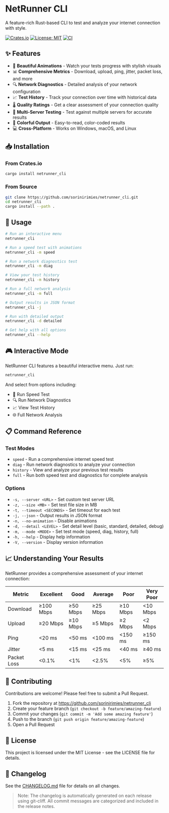 # NetRunner CLI

A feature-rich Rust-based CLI to test and analyze your internet connection with style.

[![Crates.io](https://img.shields.io/crates/v/netrunner_cli)](https://crates.io/crates/netrunner_cli)
[![License: MIT](https://img.shields.io/badge/License-MIT-yellow.svg)](https://opensource.org/licenses/MIT)
[![CI](https://github.com/sorinirimies/netrunner_cli/actions/workflows/ci.yml/badge.svg)](https://github.com/sorinirimies/netrunner_cli/actions/workflows/ci.yml)

## ✨ Features

- 🚀 **Beautiful Animations** - Watch your tests progress with stylish visuals
- 📊 **Comprehensive Metrics** - Download, upload, ping, jitter, packet loss, and more
- 🔍 **Network Diagnostics** - Detailed analysis of your network configuration
- 📈 **Test History** - Track your connection over time with historical data
- 🌡️ **Quality Ratings** - Get a clear assessment of your connection quality
- 🎯 **Multi-Server Testing** - Test against multiple servers for accurate results
- 🎨 **Colorful Output** - Easy-to-read, color-coded results
- 💻 **Cross-Platform** - Works on Windows, macOS, and Linux

## 📥 Installation

### From Crates.io

```bash
cargo install netrunner_cli
```

### From Source

```bash
git clone https://github.com/sorinirimies/netrunner_cli.git
cd netrunner_cli
cargo install --path .
```

## 🚀 Usage

```bash
# Run an interactive menu
netrunner_cli

# Run a speed test with animations
netrunner_cli -m speed

# Run a network diagnostics test
netrunner_cli -m diag

# View your test history
netrunner_cli -m history

# Run a full network analysis
netrunner_cli -m full

# Output results in JSON format
netrunner_cli -j

# Run with detailed output
netrunner_cli -d detailed

# Get help with all options
netrunner_cli --help
```

## 🎮 Interactive Mode

NetRunner CLI features a beautiful interactive menu. Just run:

```bash
netrunner_cli
```

And select from options including:
- 🚀 Run Speed Test
- 🔍 Run Network Diagnostics
- 📈 View Test History
- 🌐 Full Network Analysis

## 📋 Command Reference

### Test Modes

- `speed` - Run a comprehensive internet speed test
- `diag` - Run network diagnostics to analyze your connection
- `history` - View and analyze your previous test results
- `full` - Run both speed test and diagnostics for complete analysis

### Options

- `-s, --server <URL>` - Set custom test server URL
- `-z, --size <MB>` - Set test file size in MB
- `-t, --timeout <SECONDS>` - Set timeout for each test
- `-j, --json` - Output results in JSON format
- `-n, --no-animation` - Disable animations
- `-d, --detail <LEVEL>` - Set detail level (basic, standard, detailed, debug)
- `-m, --mode <MODE>` - Set test mode (speed, diag, history, full)
- `-h, --help` - Display help information
- `-V, --version` - Display version information

## 📈 Understanding Your Results

NetRunner provides a comprehensive assessment of your internet connection:

| Metric | Excellent | Good | Average | Poor | Very Poor |
|--------|-----------|------|---------|------|-----------|
| Download | ≥100 Mbps | ≥50 Mbps | ≥25 Mbps | ≥10 Mbps | <10 Mbps |
| Upload | ≥20 Mbps | ≥10 Mbps | ≥5 Mbps | ≥2 Mbps | <2 Mbps |
| Ping | <20 ms | <50 ms | <100 ms | <150 ms | ≥150 ms |
| Jitter | <5 ms | <15 ms | <25 ms | <40 ms | ≥40 ms |
| Packet Loss | <0.1% | <1% | <2.5% | <5% | ≥5% |

## 🤝 Contributing

Contributions are welcome! Please feel free to submit a Pull Request.

1. Fork the repository at https://github.com/sorinirimies/netrunner_cli
2. Create your feature branch (`git checkout -b feature/amazing-feature`)
3. Commit your changes (`git commit -m 'Add some amazing feature'`)
4. Push to the branch (`git push origin feature/amazing-feature`)
5. Open a Pull Request

## 📄 License

This project is licensed under the MIT License - see the LICENSE file for details.

## 📜 Changelog

See the [CHANGELOG.md](CHANGELOG.md) file for details on all changes.

> Note: The changelog is automatically generated on each release using git-cliff. All commit messages are categorized and included in the release notes.
